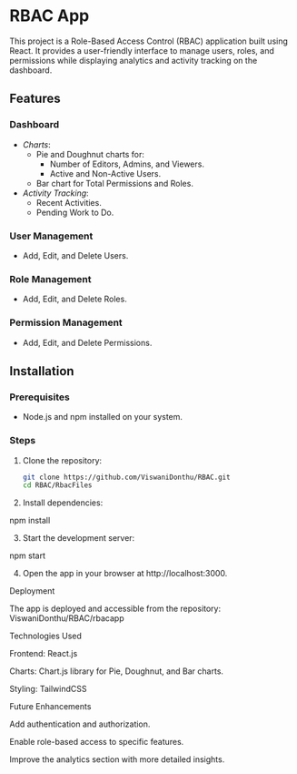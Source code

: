 # RBAC App

This project is a Role-Based Access Control (RBAC) application built using React. It provides a user-friendly interface to manage users, roles, and permissions while displaying analytics and activity tracking on the dashboard.

## Features

### Dashboard
- *Charts*:
  - Pie and Doughnut charts for:
    - Number of Editors, Admins, and Viewers.
    - Active and Non-Active Users.
  - Bar chart for Total Permissions and Roles.
- *Activity Tracking*:
  - Recent Activities.
  - Pending Work to Do.

### User Management
- Add, Edit, and Delete Users.

### Role Management
- Add, Edit, and Delete Roles.

### Permission Management
- Add, Edit, and Delete Permissions.

## Installation

### Prerequisites
- Node.js and npm installed on your system.

### Steps
1. Clone the repository:
   ```bash
   git clone https://github.com/ViswaniDonthu/RBAC.git
   cd RBAC/RbacFiles

2. Install dependencies:

npm install


3. Start the development server:

npm start


4. Open the app in your browser at http://localhost:3000.



Deployment

The app is deployed and accessible from the repository: ViswaniDonthu/RBAC/rbacapp

Technologies Used

Frontend: React.js

Charts: Chart.js library for Pie, Doughnut, and Bar charts.

Styling: TailwindCSS 


Future Enhancements

Add authentication and authorization.

Enable role-based access to specific features.

Improve the analytics section with more detailed insights.

